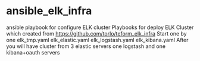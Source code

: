 # ansible_elk_infra
ansible playbook for configure ELK cluster
Playbooks for deploy ELK Cluster which created from https://github.com/torlo/teform_elk_infra
Start one by one elk_tmp.yaml elk_elastic.yaml elk_logstash.yaml elk_kibana.yaml
After you will have cluster from 3 elastic servers one logstash and one kibana+oauth servers